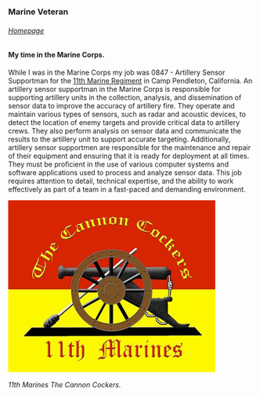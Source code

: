 ### Marine Veteran

###### [Homepage](README.md)

#### My time in the Marine Corps.

While I was in the Marine Corps my job was 0847 - Artillery Sensor Supportman for the [11th Marine Regiment](https://www.1stmardiv.marines.mil/Units/11TH-MARINE-REGT/) in Camp Pendleton, California. An artillery sensor supportman in the Marine Corps is responsible for supporting artillery units in the collection, analysis, and dissemination of sensor data to improve the accuracy of artillery fire. They operate and maintain various types of sensors, such as radar and acoustic devices, to detect the location of enemy targets and provide critical data to artillery crews. They also perform analysis on sensor data and communicate the results to the artillery unit to support accurate targeting. Additionally, artillery sensor supportmen are responsible for the maintenance and repair of their equipment and ensuring that it is ready for deployment at all times. They must be proficient in the use of various computer systems and software applications used to process and analyze sensor data. This job requires attention to detail, technical expertise, and the ability to work effectively as part of a team in a fast-paced and demanding environment.

![11th Marine Regiment](cannoncockers.png)

_11th Marines The Cannon Cockers._